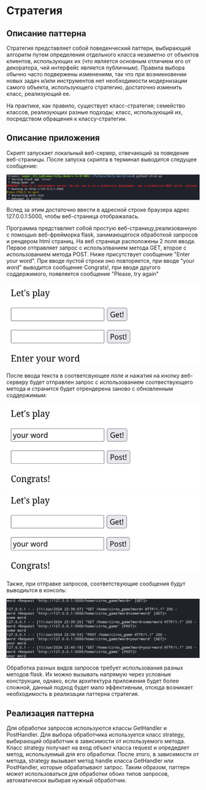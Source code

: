 <h1>Стратегия</h1>
<h2>Описание паттерна</h2>
<p>Стратегия представляет собой поведенческий паттерн, выбирающий алгоритм путем определения отдельного класса незаметно от объектов клиентов, использующих их (что является основным отличием его от декоратора, чей интерфейс является публичным). Правила выбора обычно часто подвержены изменениям, так что при возникновении новых задач и/или инструментов нет необходимости модернизации самого объекта, использующего стратегию, достаточно изменить класс, реализующий ее. </p>
<p></p>
<p>На практике, как правило, существует класс-стратегия; семейство классов, реализующих разные подходы; класс, использующий их, посредством обращения к классу-стратегии. </p>
<h2>Описание приложения</h2>
<p>Скрипт запускает локальный веб-сервер, отвечающий за поведение веб-страницы. После запуска скрипта в терминал выводится следущее сообщение:</p>
<img alt="Вывод в терминал" src="https://github.com/Lammer322by/Hello-World/raw/main/py_strategy/images/photo_2024-06-11_23-42-33.jpg"/>
<p>Вслед за этим достаточно ввести в адресной строке браузера адрес 127.0.0.1:5000, чтобы веб-страница отображалась.</p>
<p>Программа представляет собой простую веб-страницу,реализованную с помощью веб-фрейморка flask, занимающегося обработкой запросов и рендером html страниц. На веб странице расположены 2 поля ввода. Первое отправляет запрос с использлванием метода GET, второе с использованием метода POST. Ниже присутствует сообщение "Enter your word". При вводе пустой строки оно повторяется, при вводе "your word" выводится сообщение Congrats!, при вводе другого соддержимого, появляется сообщение "Please, try again"</p>
<img alt='Внешний вид страницы' src='https://github.com/Lammer322by/Hello-World/raw/main/py_strategy/images/photo_2024-06-11_23-41-25.jpg'/>
<p></p>
<p>После ввода текста в соответсвующее поле и нажатия на кнопку веб-серверу будет отправлен запрос с использованием соотвествующего метода и странится будет отрендерена заново с обновленным соддержимым:</p>
<img alt='C использованием метода get' src='https://github.com/Lammer322by/Hello-World/raw/main/py_strategy/images/photo_2024-06-11_23-40-36.jpg'/>
<img alt='C использованием метода post' src='https://github.com/Lammer322by/Hello-World/raw/main/py_strategy/images/photo_2024-06-11_23-40-57.jpg'/>
<p></p>
<p>Также, при отправке запросов, соответствующие сообщения будут выводиьтся в консоль:</p>
<img alt='Вывод в консоль информации о зарпосе' src='https://github.com/Lammer322by/Hello-World/raw/main/py_strategy/images/image.png'/>
<p>Обработка разных видов запросов требует использования разных методов flask. Их можно вызывать напрямую через условные конструкции, однако, если архитектура приложения будет более сложной, данный подход будет мало эффективным, отсюда возникает необходимость в реализации паттерна стратегия. </p>
<p></p>
<h2>Реализация паттерна</h2>
<p>Для обработки запросов используются классы GetHandler и PostHandler. Для выбора обработчика используется класс strategy, выбирающий обработчик в зависимости от используемого метода. Класс strategy получает на вход объект класса request и опредедяет метод, используемый для его обработки. После этого, в зависимости от метода, strategy вызывает метод handle класса GetHandler или PostHandler, которые обрабатывают запрос. Таким образом, паттерн может использоваться для обработки обоих типов запросов, автоматически выбирая нужный обработчик.</p>
<p></p>
